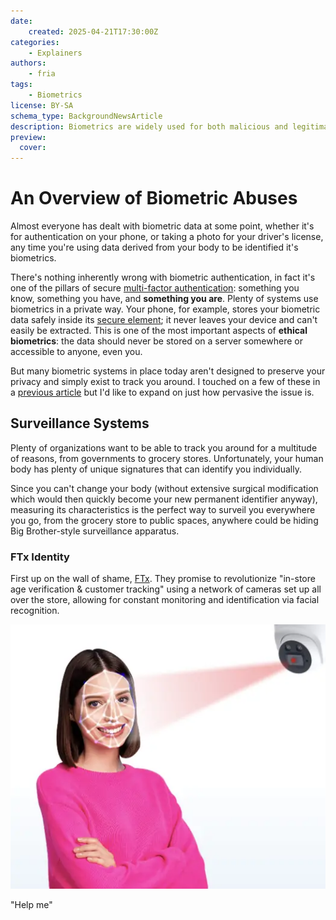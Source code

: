 ```yaml
---
date:
    created: 2025-04-21T17:30:00Z
categories:
    - Explainers
authors:
    - fria
tags:
    - Biometrics
license: BY-SA
schema_type: BackgroundNewsArticle
description: Biometrics are widely used for both malicious and legitimate reasons. How widespread is the abuse of biometric data, and is there anything you can do about it?
preview:
  cover:
---
```


# An Overview of Biometric Abuses

Almost everyone has dealt with biometric data at some point, whether it's for authentication on your phone, or taking a photo for your driver's license, any time you're using data derived from your body to be identified it's biometrics.

There's nothing inherently wrong with biometric authentication, in fact it's one of the pillars of secure [multi-factor authentication](https://csrc.nist.gov/glossary/term/Multi_Factor_Authentication): something you know, something you have, and **something you are**. Plenty of systems use biometrics in a private way. Your phone, for example, stores your biometric data safely inside its [secure element](https://support.apple.com/guide/security/biometric-security-sec067eb0c9e/1/web/1); it never leaves your device and can't easily be extracted. This is one of the most important aspects of **ethical biometrics**: the data should never be stored on a server somewhere or accessible to anyone, even you.

But many biometric systems in place today aren't designed to preserve your privacy and simply exist to track you around. I touched on a few of these in a [previous article](https://www.privacyguides.org/articles/2025/02/13/biometrics-explained/) but I'd like to expand on just how pervasive the issue is.

## Surveillance Systems

Plenty of organizations want to be able to track you around for a multitude of reasons, from governments to grocery stores. Unfortunately, your human body has plenty of unique signatures that can identify you individually.

Since you can't change your body (without extensive surgical modification which would then quickly become your new permanent identifier anyway), measuring its characteristics is the perfect way to surveil you everywhere you go, from the grocery store to public spaces, anywhere could be hiding Big Brother-style surveillance apparatus.

### FTx Identity

First up on the wall of shame, [FTx](https://ftxidentity.com/industry/in-store-age-verification/). They promise to revolutionize "in-store age verification & customer tracking" using a network of cameras set up all over the store, allowing for constant monitoring and identification via facial recognition.

![Smiling woman with her arms crossed having her face scanned by a camera shooting a red laser grid at her face](../assets/images/biometric-abuses/facescan.webp)

<figcaption>"Help me"</figcaption>